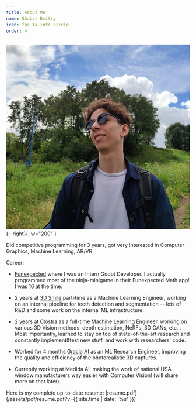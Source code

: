 ```yaml
---
title: About Me
name: Shabat Dmitry
icon: fas fa-info-circle
order: 4
---
```


![Me](/assets/img/me.jpg){: .right}{: w="200" }

Did competitive programming for 3 years, got very interested in Computer Graphics, Machine Learning, AR/VR.

Career:
- [Funexpected](https://funexpectedapps.com/) where I was an Intern Godot Developer. I actually programmed most of the ninja-minigame in their Funexpected Math app! I was 16 at the time.

- 2 years at [3D Smile](https://3d-smile.ru/) part-time as a Machine Learning Engineer, working on an internal pipeline for teeth detection and segmentation -- lots of R&D and some work on the internal ML infrastructure.

- 2 years at [Clostra](https://clostra.com/) as a full-time Machine Learning Engineer, working on various 3D Vision methods: depth estimation, NeRFs, 3D GANs, etc. . Most importantly, learned to stay on top of state-of-the-art research and constantly implement&test new stuff, and work with researchers' code.

- Worked for 4 months [Gracia AI](https://www.gracia.ai/) as an ML Research Engineer, improving the quality and efficiency of the photorealistic 3D captures.

- Currently working at Medida AI, making the work of national USA window manufacturers way easier with Computer Vision! (will share more on that later).

Here is my complete up-to-date resume: [resume.pdf](/assets/pdf/resume.pdf?v={{ site.time | date: '%s' }})

